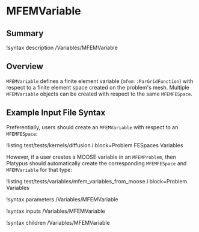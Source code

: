 # MFEMVariable

## Summary

!syntax description /Variables/MFEMVariable

## Overview

`MFEMVariable` defines a finite element variable (`mfem::ParGridFunction`) with respect to a finite
element space created on the problem's mesh. Multiple `MFEMVariable` objects can be created with
respect to the same `MFEMFESpace`.

## Example Input File Syntax

Preferentially, users should create an  `MFEMVariable` with respect to an `MFEMFESpace`:

!listing test/tests/kernels/diffusion.i block=Problem FESpaces Variables

However, if a user creates a MOOSE variable in an `MFEMProblem`, then Platypus should automatically
create the corresponding `MFEMFESpace` and `MFEMVariable` for that type:

!listing test/tests/variables/mfem_variables_from_moose.i block=Problem Variables

!syntax parameters /Variables/MFEMVariable

!syntax inputs /Variables/MFEMVariable

!syntax children /Variables/MFEMVariable
